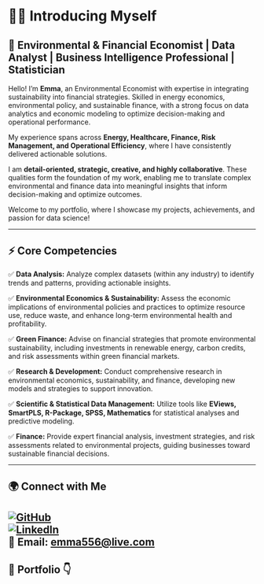 # 🙋‍♂ Introducing Myself  

## 🌟 Environmental & Financial Economist | Data Analyst | Business Intelligence Professional | Statistician 

Hello! I’m **Emma**, an Environmental Economist with expertise in integrating sustainability into financial strategies. Skilled in energy economics, environmental policy, and sustainable finance, with a strong focus on data analytics and economic modeling to optimize decision-making and operational performance.  

My experience spans across **Energy, Healthcare, Finance, Risk Management, and Operational Efficiency**, where I have consistently delivered actionable solutions.  

I am **detail-oriented, strategic, creative, and highly collaborative**. These qualities form the foundation of my work, enabling me to translate complex environmental and finance data into meaningful insights that inform decision-making and optimize outcomes.  

Welcome to my portfolio, where I showcase my projects, achievements, and passion for data science!  

---

## ⚡ Core Competencies  

✅ **Data Analysis:** Analyze complex datasets (within any industry) to identify trends and patterns, providing actionable insights.  

✅ **Environmental Economics & Sustainability:** Assess the economic implications of environmental policies and practices to optimize resource use, reduce waste, and enhance long-term environmental health and profitability.  

✅ **Green Finance:** Advise on financial strategies that promote environmental sustainability, including investments in renewable energy, carbon credits, and risk assessments within green financial markets.  

✅ **Research & Development:** Conduct comprehensive research in environmental economics, sustainability, and finance, developing new models and strategies to support innovation.  

✅ **Scientific & Statistical Data Management:** Utilize tools like **EViews, SmartPLS, R-Package, SPSS, Mathematics** for statistical analyses and predictive modeling.  

✅ **Finance:** Provide expert financial analysis, investment strategies, and risk assessments related to environmental projects, guiding businesses toward sustainable financial decisions.  

---

## 🌍 Connect with Me  

[![GitHub](https://img.shields.io/badge/GitHub-Profile-informational?style=flat&logo=github)](https://github.com/Emma-3008/Emma-3008)  
[![LinkedIn](https://img.shields.io/badge/LinkedIn-Connect-blue?style=flat&logo=linkedin)](https://www.linkedin.com/in/emmanuel-kyei-yeboah-5b73531b1/)  
📧 Email: [emma556@live.com](mailto:emma556@live.com) 
---

## 💼 Portfolio 👇  
